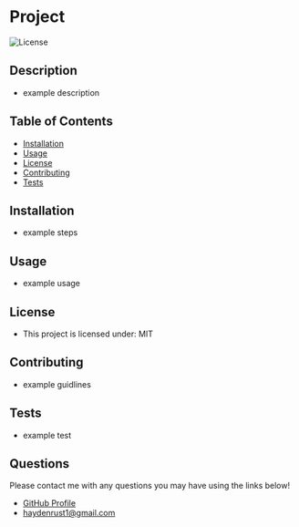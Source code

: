 
  # Project

  ![License](https://img.shields.io/badge/license-MIT-blue)

  ## Description
  * example description

  ## Table of Contents
  * [Installation](#installation)
  * [Usage](#usage)
  * [License](#license)
  * [Contributing](#contributing)
  * [Tests](#tests)
  
  ## Installation
  * example steps

  ## Usage
  * example usage

  ## License
  * This project is licensed under: MIT

  ## Contributing
  * example guidlines

  ## Tests
  * example test
  
  ## Questions
  Please contact me with any questions you may have using the links below!
  * [GitHub Profile](https://github.com/haydenrust1)
  * <haydenrust1@gmail.com>
  